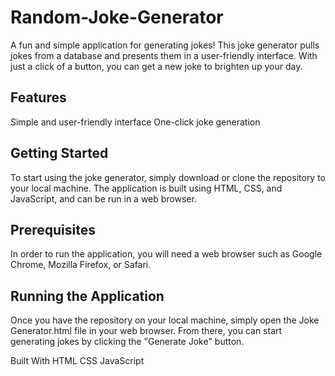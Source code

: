 # Random-Joke-Generator
A fun and simple application for generating jokes! This joke generator pulls jokes from a database and presents them in a user-friendly interface. With just a click of a button, you can get a new joke to brighten up your day.

## Features
Simple and user-friendly interface
One-click joke generation

## Getting Started
To start using the joke generator, simply download or clone the repository to your local machine. The application is built using HTML, CSS, and JavaScript, and can be run in a web browser.

## Prerequisites
In order to run the application, you will need a web browser such as Google Chrome, Mozilla Firefox, or Safari.

## Running the Application
Once you have the repository on your local machine, simply open the Joke Generator.html file in your web browser. From there, you can start generating jokes by clicking the "Generate Joke" button.

Built With
HTML
CSS
JavaScript
